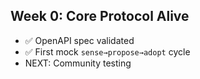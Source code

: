 ## Week 0: Core Protocol Alive  
- ✅ OpenAPI spec validated  
- ✅ First mock `sense→propose→adopt` cycle  
- NEXT: Community testing
